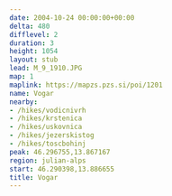 ```yaml
---
date: 2004-10-24 00:00:00+00:00
delta: 480
difflevel: 2
duration: 3
height: 1054
layout: stub
lead: M_9_1910.JPG
map: 1
maplink: https://mapzs.pzs.si/poi/1201
name: Vogar
nearby:
- /hikes/vodicnivrh
- /hikes/krstenica
- /hikes/uskovnica
- /hikes/jezerskistog
- /hikes/toscbohinj
peak: 46.296755,13.867167
region: julian-alps
start: 46.290398,13.886655
title: Vogar
---
```

